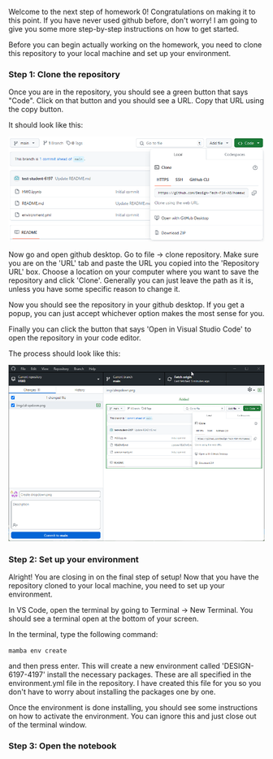 Welcome to the next step of homework 0! Congratulations on making it to this point. If you have never used github before, don't worry! I am going to give you some more step-by-step instructions on how to get started. 

Before you can begin actually working on the homework, you need to clone this repository to your local machine and set up your environment.

### Step 1: Clone the repository

Once you are in the repository, you should see a green button that says "Code". Click on that button and you should see a URL. Copy that URL using the copy button.

It should look like this:

![dropdown](imgs/dropdown.png)

Now go and open github desktop. Go to file -> clone repository. Make sure you are on the 'URL' tab and paste the URL you copied into the 'Repository URL' box. Choose a location on your computer where you want to save the repository and click 'Clone'. Generally you can just leave the path as it is, unless you have some specific reason to change it. 

Now you should see the repository in your github desktop. If you get a popup, you can just accept whichever option makes the most sense for you.

Finally you can click the button that says 'Open in Visual Studio Code' to open the repository in your code editor.

The process should look like this:

![clone repo](imgs/clone_repo.gif)

### Step 2: Set up your environment

Alright! You are closing in on the final step of setup! Now that you have the repository cloned to your local machine, you need to set up your environment.

In VS Code, open the terminal by going to Terminal -> New Terminal. You should see a terminal open at the bottom of your screen.

In the terminal, type the following command:

`mamba env create` 

and then press enter. This will create a new environment called 'DESIGN-6197-4197' install the necessary packages. These are all specified in the environment.yml file in the repository. I have created this file for you so you don't have to worry about installing the packages one by one.

Once the environment is done installing, you should see some instructions on how to activate the environment. You can ignore this and just close out of the terminal window.

### Step 3: Open the notebook



